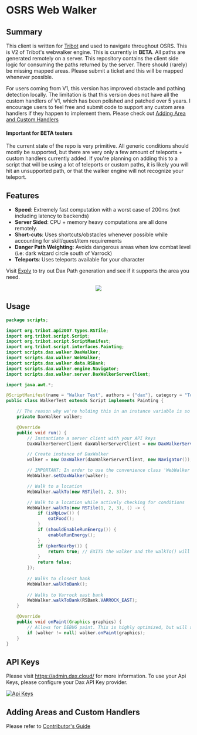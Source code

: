 # OSRS Web Walker

## Summary

This client is written for [Tribot](https://tribot.org/) and used to navigate throughout OSRS.
This is V2 of Tribot's webwalker engine. This is currently in **BETA**.
All paths are generated remotely on a server. 
This repository contains the client side logic for consuming the paths returned by the server.
There should (rarely) be missing mapped areas. Please submit a ticket and this will be mapped whenever possible.

For users coming from V1, this version has improved obstacle and pathing detection locally.
The limitation is that this version does not have all the custom handlers of V1, which has been polished and patched
over 5 years. I encourage users to feel free and submit code to support any custom area handlers if they happen to
implement them. Please check out [Adding Area and Custom Handlers](#Adding-Area-and-Custom-Handlers)

#### Important for BETA testers

The current state of the repo is very primitive.
All generic conditions should mostly be supported, but there are very only a few amount of teleports + custom handlers
currently added.
If you're planning on adding this to a script that will be using a lot of teleports or custom paths, it is likely you
will hit an unsupported path, or that the walker engine will not recognize your teleport.

## Features
- **Speed**: Extremely fast computation with a worst case of 200ms (not including latency to backends)
- **Server Sided**: CPU + memory heavy computations are all done remotely.
- **Short-cuts**: Uses shortcuts/obstacles whenever possible while accounting for skill/quest/item requirements
- **Danger Path Weighting**: Avoids dangerous areas when low combat level (i.e: dark wizard circle south of Varrock)
- **Teleports**: Uses teleports available for your character

Visit [Explv](https://explv.github.io/) to try out Dax Path generation and see if it supports the area you need.
<p align="center">
  <img src="https://i.imgur.com/Haf7BNb.gif"/>
</p>

## Usage

```java
package scripts;

import org.tribot.api2007.types.RSTile;
import org.tribot.script.Script;
import org.tribot.script.ScriptManifest;
import org.tribot.script.interfaces.Painting;
import scripts.dax.walker.DaxWalker;
import scripts.dax.walker.WebWalker;
import scripts.dax.walker.data.RSBank;
import scripts.dax.walker.engine.Navigator;
import scripts.dax.walker.server.DaxWalkerServerClient;

import java.awt.*;

@ScriptManifest(name = "Walker Test", authors = {"dax"}, category = "Tools")
public class WalkerTest extends Script implements Painting {

    // The reason why we're holding this in an instance variable is so we can enable debug paint
    private DaxWalker walker;

    @Override
    public void run() {
        // Instantiate a server client with your API keys
        DaxWalkerServerClient daxWalkerServerClient = new DaxWalkerServerClient("PUBLIC-KEY", "SECRET-KEY");

        // Create instance of DaxWalker
        walker = new DaxWalker(daxWalkerServerClient, new Navigator());

        // IMPORTANT: In order to use the convenience class 'WebWalker', you MUST initialize the singleton
        WebWalker.setDaxWalker(walker);

        // Walk to a location
        WebWalker.walkTo(new RSTile(1, 2, 3));

        // Walk to a location while actively checking for conditions
        WebWalker.walkTo(new RSTile(1, 2, 3), () -> {
            if (isHpLow()) {
                eatFood();
            }
            if (shouldEnableRunEnergy()) {
                enableRunEnergy();
            }
            if (pkerNearby()) {
                return true; // EXITS the walker and the walkTo() will return false!
            }
            return false;
        });
      
        // Walks to closest bank
        WebWalker.walkToBank();
        
        // Walks to Varrock east bank
        WebWalker.walkToBank(RSBank.VARROCK_EAST);
    }

    @Override
    public void onPaint(Graphics graphics) {
        // Allows for DEBUG paint. This is highly optimized, but will still consume a bit of CPU.
        if (walker != null) walker.onPaint(graphics);
    }
}

```

## API Keys
Please visit https://admin.dax.cloud/ for more information. To use your Api Keys, please configure your Dax API Key provider.

[![Api Keys](https://i.imgur.com/Qwc0115.png)](https://admin.dax.cloud)

## Adding Areas and Custom Handlers

Please refer to [Contributor's Guide](./Contributors.md)


